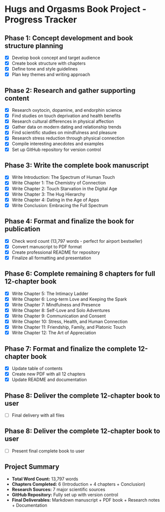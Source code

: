 # Hugs and Orgasms Book Project - Progress Tracker

## Phase 1: Concept development and book structure planning
- [x] Develop book concept and target audience
- [x] Create book structure with chapters
- [x] Define tone and style guidelines
- [x] Plan key themes and writing approach

## Phase 2: Research and gather supporting content
- [x] Research oxytocin, dopamine, and endorphin science
- [x] Find studies on touch deprivation and health benefits
- [x] Research cultural differences in physical affection
- [x] Gather data on modern dating and relationship trends
- [x] Find scientific studies on mindfulness and pleasure
- [x] Research stress reduction through physical connection
- [x] Compile interesting anecdotes and examples
- [x] Set up GitHub repository for version control

## Phase 3: Write the complete book manuscript
- [x] Write Introduction: The Spectrum of Human Touch
- [x] Write Chapter 1: The Chemistry of Connection
- [x] Write Chapter 2: Touch Starvation in the Digital Age
- [x] Write Chapter 3: The Hug Hierarchy
- [x] Write Chapter 4: Dating in the Age of Apps
- [x] Write Conclusion: Embracing the Full Spectrum

## Phase 4: Format and finalize the book for publication
- [x] Check word count (13,797 words - perfect for airport bestseller)
- [x] Convert manuscript to PDF format
- [x] Create professional README for repository
- [x] Finalize all formatting and presentation

## Phase 6: Complete remaining 8 chapters for full 12-chapter book
- [x] Write Chapter 5: The Intimacy Ladder
- [x] Write Chapter 6: Long-term Love and Keeping the Spark
- [x] Write Chapter 7: Mindfulness and Presence
- [x] Write Chapter 8: Self-Love and Solo Adventures
- [x] Write Chapter 9: Communication and Consent
- [x] Write Chapter 10: Stress, Health, and Human Connection
- [x] Write Chapter 11: Friendship, Family, and Platonic Touch
- [x] Write Chapter 12: The Art of Appreciation

## Phase 7: Format and finalize the complete 12-chapter book
- [x] Update table of contents
- [x] Create new PDF with all 12 chapters
- [x] Update README and documentation

## Phase 8: Deliver the complete 12-chapter book to user
- [ ] Final delivery with all files

## Phase 8: Deliver the complete 12-chapter book to user
- [ ] Present final complete book to user

## Project Summary
- **Total Word Count:** 13,797 words
- **Chapters Completed:** 6 (Introduction + 4 chapters + Conclusion)
- **Research Sources:** 7 major scientific sources
- **GitHub Repository:** Fully set up with version control
- **Final Deliverables:** Markdown manuscript + PDF book + Research notes + Documentation

